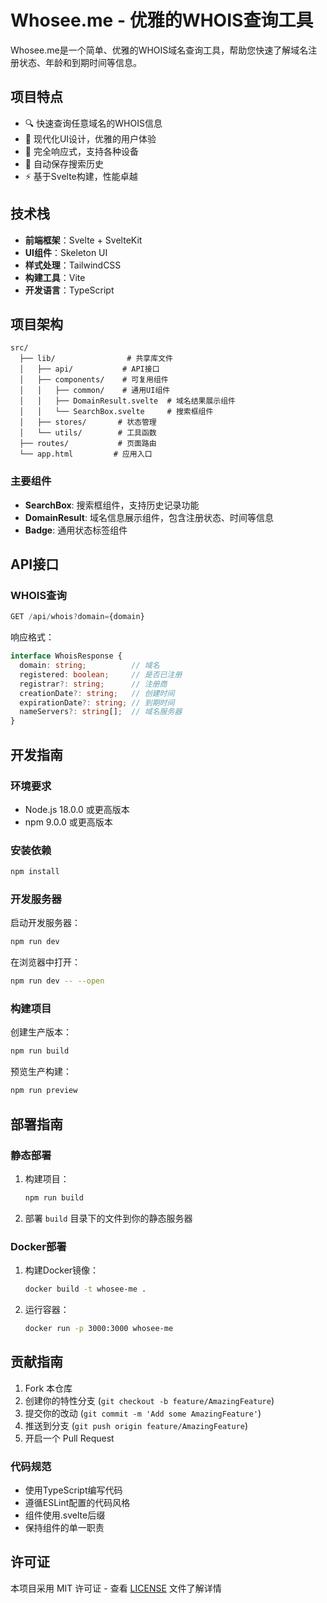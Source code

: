 # Whosee.me - 优雅的WHOIS查询工具

Whosee.me是一个简单、优雅的WHOIS域名查询工具，帮助您快速了解域名注册状态、年龄和到期时间等信息。

## 项目特点

- 🔍 快速查询任意域名的WHOIS信息
- 🎨 现代化UI设计，优雅的用户体验
- 📱 完全响应式，支持各种设备
- 🔄 自动保存搜索历史
- ⚡ 基于Svelte构建，性能卓越

## 技术栈

- **前端框架**：Svelte + SvelteKit
- **UI组件**：Skeleton UI
- **样式处理**：TailwindCSS
- **构建工具**：Vite
- **开发语言**：TypeScript

## 项目架构

```
src/
  ├── lib/                # 共享库文件
  │   ├── api/           # API接口
  │   ├── components/    # 可复用组件
  │   │   ├── common/    # 通用UI组件
  │   │   ├── DomainResult.svelte  # 域名结果展示组件
  │   │   └── SearchBox.svelte     # 搜索框组件
  │   ├── stores/       # 状态管理
  │   └── utils/        # 工具函数
  ├── routes/           # 页面路由
  └── app.html         # 应用入口
```

### 主要组件

- **SearchBox**: 搜索框组件，支持历史记录功能
- **DomainResult**: 域名信息展示组件，包含注册状态、时间等信息
- **Badge**: 通用状态标签组件

## API接口

### WHOIS查询

```typescript
GET /api/whois?domain={domain}
```

响应格式：

```typescript
interface WhoisResponse {
  domain: string;          // 域名
  registered: boolean;     // 是否已注册
  registrar?: string;      // 注册商
  creationDate?: string;   // 创建时间
  expirationDate?: string; // 到期时间
  nameServers?: string[];  // 域名服务器
}
```

## 开发指南

### 环境要求

- Node.js 18.0.0 或更高版本
- npm 9.0.0 或更高版本

### 安装依赖

```bash
npm install
```

### 开发服务器

启动开发服务器：

```bash
npm run dev
```

在浏览器中打开：

```bash
npm run dev -- --open
```

### 构建项目

创建生产版本：

```bash
npm run build
```

预览生产构建：

```bash
npm run preview
```

## 部署指南

### 静态部署

1. 构建项目：
   ```bash
   npm run build
   ```

2. 部署 `build` 目录下的文件到你的静态服务器

### Docker部署

1. 构建Docker镜像：
   ```bash
   docker build -t whosee-me .
   ```

2. 运行容器：
   ```bash
   docker run -p 3000:3000 whosee-me
   ```

## 贡献指南

1. Fork 本仓库
2. 创建你的特性分支 (`git checkout -b feature/AmazingFeature`)
3. 提交你的改动 (`git commit -m 'Add some AmazingFeature'`)
4. 推送到分支 (`git push origin feature/AmazingFeature`)
5. 开启一个 Pull Request

### 代码规范

- 使用TypeScript编写代码
- 遵循ESLint配置的代码风格
- 组件使用.svelte后缀
- 保持组件的单一职责

## 许可证

本项目采用 MIT 许可证 - 查看 [LICENSE](LICENSE) 文件了解详情
